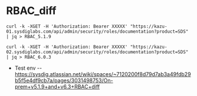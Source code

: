 # RBAC_diff

```
curl -k -XGET -H 'Authorization: Bearer XXXXX' "https://kazu-01.sysdiglabs.com/api/admin/security/roles/documentation?product=SDS" | jq > RBAC_5.1.9
```

```
curl -k -XGET -H 'Authorization: Bearer XXXXX' "https://kazu-02.sysdiglabs.com/api/admin/security/roles/documentation?product=SDS" | jq > RBAC_6.0.3
```

- Test env
-- https://sysdig.atlassian.net/wiki/spaces/~7120200f8d79d7ab3a49fdb29b5f5e4df9cb7a/pages/3031498753/On-prem+v5.1.9+and+v6.3+RBAC+diff
